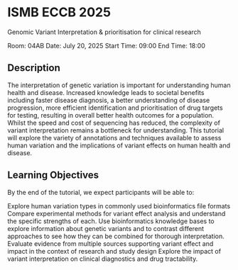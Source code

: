 # ISMB ECCB 2025
Genomic Variant Interpretation &amp; prioritisation for clinical research

Room: 04AB
Date: July 20, 2025
Start Time: 09:00
End Time: 18:00


## Description
The interpretation of genetic variation is important for understanding human health and disease. Increased knowledge leads to societal benefits including faster disease diagnosis, a better understanding of disease progression, more efficient identification and prioritisation of drug targets for testing, resulting in overall better health outcomes for a population. Whilst the speed and cost of sequencing has reduced, the complexity of variant interpretation remains a bottleneck for understanding. This tutorial will explore the variety of annotations and techniques available to assess human variation and the implications of variant effects on human health and disease.

## Learning Objectives

By the end of the tutorial, we expect participants will be able to:

Explore human variation types in commonly used bioinformatics file formats
Compare experimental methods for variant effect analysis and understand the specific strengths of each.
Use bioinformatics knowledge bases to explore information about genetic variants and to contrast different approaches to see how they can be combined for thorough interpretation.
Evaluate evidence from multiple sources supporting variant effect and impact in the context of research and study design
Explore the impact of variant interpretation on clinical diagnostics and drug tractability.

